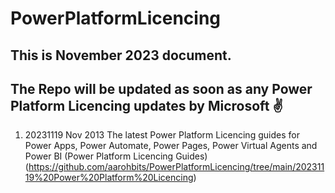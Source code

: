 # PowerPlatformLicencing

## This is November 2023 document. 
## The Repo will be updated as soon as any  Power Platform Licencing updates by Microsoft  :v: 


1. 20231119 Nov 2013 The latest Power Platform Licencing guides for Power Apps, Power Automate, Power Pages, Power Virtual Agents and Power BI (Power Platform Licencing Guides) (https://github.com/aarohbits/PowerPlatformLicencing/tree/main/20231119%20Power%20Platform%20Licencing)  